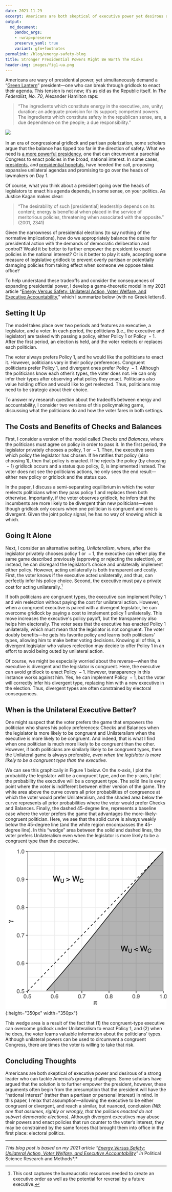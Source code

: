```yaml
---
date: 2021-11-29
excerpt: Americans are both skeptical of executive power yet desirous of a strong leader who can tackle America’s growing challenges. How should we think about potential benefits and risks?
output:
  md_document:
    pandoc_args:
    - –wrap=preserve
    preserve_yaml: true
    variant: gfm+footnotes
permalink: /blog/energy-safety-blog
title: Stronger Presidential Powers Might Be Worth The Risks
header-img: images/fig1-ua.png
---
```


Americans are wary of presidential power, yet simultaneously demand a “[Green Lantern](https://www.vox.com/2014/5/20/5732208/the-green-lantern-theory-of-the-presidency-explained)” president—one who can break through gridlock to enact their agenda. This tension is not new; it’s as old as the Republic itself. In *The Federalist, No. 70*, Alexander Hamilton raps:

> “The ingredients which constitute energy in the executive, are, unity; duration; an adequate provision for its support; competent powers. The ingredients which constitute safety in the republican sense, are, a due dependence on the people; a due responsibility.”

![](https://64.media.tumblr.com/a6bbe6cb7b0c7860384b713496da192e/tumblr_oh1pnoJgZg1ukhudfo1_540.gifv)

In an era of congressional gridlock and partisan polarization, some scholars argue that the balance has tipped too far in the direction of safety. What we need is [a more powerful presidency](https://www.washingtonpost.com/politics/2020/09/14/how-stronger-presidency-could-lead-more-effective-government/), one that can circumvent a parochial Congress to enact policies in the broad, national interest. In some cases, [presidents](https://apnews.com/article/donald-trump-business-legislation-barack-obama-ap-top-news-e9f75e03bb7a41c1a44e9512d4990832), and [presidential hopefuls](https://www.nationalreview.com/news/sanders-prepares-to-sign-dozens-of-executive-orders-upon-taking-office-we-cannot-accept-delays-from-congress/), have heeded the call, proposing expansive unilateral agendas and promising to go over the heads of lawmakers on Day 1.

Of course, what you think about a president going over the heads of legislators to enact his agenda depends, in some sense, on your politics. As Justice Kagan makes clear:

> “The desirability of such \[presidential\] leadership depends on its content; energy is beneficial when placed in the service of meritorious policies, threatening when associated with the opposite.” (2001, 2341)

Given the narrowness of presidential elections (to say nothing of the normative implications), how do we appropriately balance the desire for presidential action with the demands of democratic deliberation and control? Would it be better to further empower the president to enact policies in the national interest? Or is it better to play it safe, accepting some measure of legislative gridlock to prevent overly partisan or potentially damaging policies from taking effect when someone we oppose takes office?

To help understand these tradeoffs and consider the consequences of expanding presidential power, I develop a game-theoretic model in my 2021 article “[Energy Versus Safety: Unilateral Action, Voter Welfare, and Executive Accountability](https://www.cambridge.org/core/journals/political-science-research-and-methods/article/abs/energy-versus-safety-unilateral-action-voter-welfare-and-executive-accountability/83154F276FCBB0FC7745284136CE4F14),” which I summarize below (with no Greek letters!).

## Setting It Up

The model takes place over two periods and features an executive, a legislator, and a voter. In each period, the politicians (i.e., the executive and legislator) are tasked with passing a policy, either Policy 1 or Policy  − 1. After the first period, an election is held, and the voter reelects or replaces each politician.

The voter always prefers Policy 1, and he would like the politicians to enact it. However, politicians vary in their policy preferences. Congruent politicians prefer Policy 1, and divergent ones prefer Policy  − 1. Although the politicians know each other’s types, the voter does not. He can only infer their types after observing what policy they enact. Politicians also value holding office and would like to get reelected. Thus, politicians may need to be strategic about their choice.

To answer my research question about the tradeoffs between energy and accountability, I consider two versions of this policymaking game, discussing what the politicians do and how the voter fares in both settings.

## The Costs and Benefits of Checks and Balances

First, I consider a version of the model called *Checks and Balances*, where the politicians must agree on policy in order to pass it. In the first period, the legislator privately chooses a policy, 1 or  − 1. Then, the executive sees which policy the legislator has chosen. If he ratifies that policy (also choosing 1), then that policy is enacted. If he rejects the policy (by choosing  − 1) gridlock occurs and a status quo policy, 0, is implemented instead. The voter does not see the politicians actions, he only sees the end result—either new policy or gridlock and the status quo.

In the paper, I discuss a semi-separating equilibrium in which the voter reelects politicians when they pass policy 1 and replaces them both otherwise. Importantly, if the voter observes gridlock, he infers that the incumbents are more likely to be divergent than new politicians—even though gridlock only occurs when one politician is congruent and one is divergent. Given the joint policy signal, he has no way of knowing which is which. 

## Going It Alone

Next, I consider an alternative setting, *Unilateralism*, where, after the legislator privately chooses policy 1 or  − 1, the executive can either play the same game described previously (approving or rejecting the selection), or instead, he can disregard the legislator’s choice and unilaterally implement either policy. However, acting unilaterally is both transparent and costly. First, the voter knows if the executive acted unilaterally, and thus, can perfectly infer his policy choice. Second, the executive must pay a private cost for acting unilaterally.[^1]

If both politicians are congruent types, the executive can implement Policy 1 and win reelection without paying the cost for unilateral action. However, when a congruent executive is paired with a divergent legislator, he can overcome gridlock by paying a cost to implement policy 1 unilaterally. This move increases the executive's policy payoff, but the transparency also helps him electorally. The voter sees that the executive has enacted Policy 1 unilaterally, which must mean that the legislator is not congruent. The voter doubly benefits—he gets his favorite policy and learns both politicians' types, allowing him to make better voting decisions. Knowing all of this, a divergent legislator who values reelection may decide to offer Policy 1 in an effort to avoid being outed by unilateral action.

Of course, we might be especially worried about the reverse—when the executive is divergent and the legislator is congruent. Here, the executive can avoid gridlock to enact Policy  − 1. However, transparency in this instance works against him. Yes, he can implement Policy  − 1, but the voter will correctly infer his divergent type, replacing him with a new executive in the election. Thus, divergent types are often constrained by electoral consequences.

## When is the Unilateral Executive Better?

One might suspect that the voter prefers the game that empowers the politician who shares his policy preferences: Checks and Balances when the legislator is more likely to be congruent and Unilateralism when the executive is more likely to be congruent. And indeed, that is what I find when one politician is much more likely to be congruent than the other. However, if both politicians are similarly likely to be congruent types, then the Unilateral game is always preferable, *even when the legislator is more likely to be a congruent type than the executive.*

We can see this graphically in Figure 1 below. On the *x*-axis, I plot the probability the legislator will be a congruent type, and on the *y*-axis, I plot the probability the executive will be a congruent type. The solid line is every point where the voter is indifferent between either version of the game. The white area above the curve covers all prior probabilities of congruence at which the voter would prefer Unilateralism, and the shaded area below the curve represents all prior probabilities where the voter would prefer Checks and Balances. Finally, the dashed 45-degree line, represents a baseline case where the voter prefers the game that advantages the more-likely-congruent politician. Here, we see that the solid curve is always weakly below the 45-degree line (and the white region encompasses the 45-degree line). In this “wedge” area between the solid and dashed lines, the voter prefers Unilateralism even when the legislator is more likely to be a congruent type than the executive.

![Figure 1](/images/fig1-ua.png){:height="350px" width="350px"}

This wedge area is a result of the fact that (1) the congruent-type executive can overcome gridlock under Unilateralism to enact Policy 1, and (2) when he does, the voter learns valuable information about the politicians’ types. Although unilateral powers can be used to circumvent a congruent Congress, there are times the voter is willing to take that risk.

## Concluding Thoughts

Americans are both skeptical of executive power and desirous of a strong leader who can tackle America’s growing challenges. Some scholars have argued that the solution is to further empower the president, however, these arguments often begin from the presumption that the president will have the “national interest” (rather than a partisan or personal interest) in mind. In this paper, I relax that assumption—allowing the executive to be either congruent or divergent, and reach a similar, but nuanced, conclusion *(NB: one that assumes, rightly or wrongly, that the policies enacted do not subvert democratic elections)*. Although divergent executives may abuse their powers and enact policies that run counter to the voter’s interest, they may be constrained by the same forces that brought them into office in the first place: electoral politics.

------------------------------------------------------------------------

*This blog post is based on my 2021 article “[Energy Versus Safety: Unilateral Action, Voter Welfare, and Executive Accountability](https://www.cambridge.org/core/journals/political-science-research-and-methods/article/abs/energy-versus-safety-unilateral-action-voter-welfare-and-executive-accountability/83154F276FCBB0FC7745284136CE4F14)” in* Political Science Research and Methods*.*

[^1]: This cost captures the bureaucratic resources needed to create an executive order as well as the potential for reversal by a future executive.
